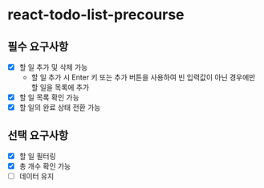 # react-todo-list-precourse

## 필수 요구사항

- [x] 할 일 추가 및 삭제 가능
    - 할 일 추가 시 Enter 키 또는 추가 버튼을 사용하여 빈 입력값이 아닌 경우에만 할 일을 목록에 추가
- [x] 할 일 목록 확인 가능
- [x] 할 일의 완료 상태 전환 가능

## 선택 요구사항
- [x] 할 일 필터링
- [x] 총 개수 확인 가능
- [ ] 데이터 유지
